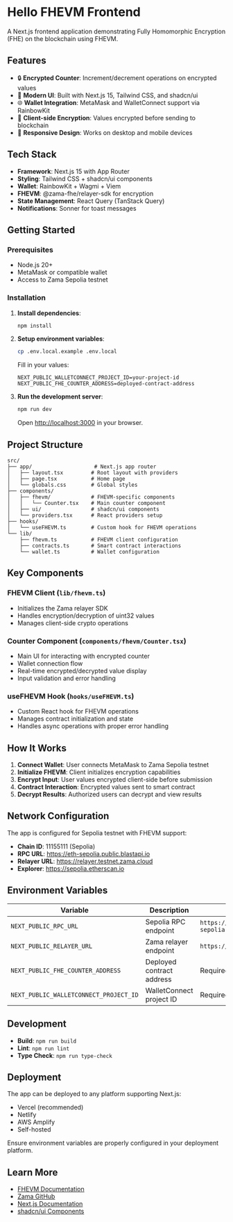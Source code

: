 # Hello FHEVM Frontend

A Next.js frontend application demonstrating Fully Homomorphic Encryption (FHE) on the blockchain using FHEVM.

## Features

- 🔒 **Encrypted Counter**: Increment/decrement operations on encrypted values
- 🎨 **Modern UI**: Built with Next.js 15, Tailwind CSS, and shadcn/ui
- 🌐 **Wallet Integration**: MetaMask and WalletConnect support via RainbowKit
- 🔐 **Client-side Encryption**: Values encrypted before sending to blockchain
- 📱 **Responsive Design**: Works on desktop and mobile devices

## Tech Stack

- **Framework**: Next.js 15 with App Router
- **Styling**: Tailwind CSS + shadcn/ui components
- **Wallet**: RainbowKit + Wagmi + Viem
- **FHEVM**: @zama-fhe/relayer-sdk for encryption
- **State Management**: React Query (TanStack Query)
- **Notifications**: Sonner for toast messages

## Getting Started

### Prerequisites

- Node.js 20+
- MetaMask or compatible wallet
- Access to Zama Sepolia testnet

### Installation

1. **Install dependencies**:
   ```bash
   npm install
   ```

2. **Setup environment variables**:
   ```bash
   cp .env.local.example .env.local
   ```

   Fill in your values:
   ```env
   NEXT_PUBLIC_WALLETCONNECT_PROJECT_ID=your-project-id
   NEXT_PUBLIC_FHE_COUNTER_ADDRESS=deployed-contract-address
   ```

3. **Run the development server**:
   ```bash
   npm run dev
   ```

   Open [http://localhost:3000](http://localhost:3000) in your browser.

## Project Structure

```
src/
├── app/                    # Next.js app router
│   ├── layout.tsx         # Root layout with providers
│   ├── page.tsx           # Home page
│   └── globals.css        # Global styles
├── components/
│   ├── fhevm/             # FHEVM-specific components
│   │   └── Counter.tsx    # Main counter component
│   ├── ui/                # shadcn/ui components
│   └── providers.tsx      # React providers setup
├── hooks/
│   └── useFHEVM.ts        # Custom hook for FHEVM operations
└── lib/
    ├── fhevm.ts           # FHEVM client configuration
    ├── contracts.ts       # Smart contract interactions
    └── wallet.ts          # Wallet configuration
```

## Key Components

### FHEVM Client (`lib/fhevm.ts`)
- Initializes the Zama relayer SDK
- Handles encryption/decryption of uint32 values
- Manages client-side crypto operations

### Counter Component (`components/fhevm/Counter.tsx`)
- Main UI for interacting with encrypted counter
- Wallet connection flow
- Real-time encrypted/decrypted value display
- Input validation and error handling

### useFHEVM Hook (`hooks/useFHEVM.ts`)
- Custom React hook for FHEVM operations
- Manages contract initialization and state
- Handles async operations with proper error handling

## How It Works

1. **Connect Wallet**: User connects MetaMask to Zama Sepolia testnet
2. **Initialize FHEVM**: Client initializes encryption capabilities
3. **Encrypt Input**: User values encrypted client-side before submission
4. **Contract Interaction**: Encrypted values sent to smart contract
5. **Decrypt Results**: Authorized users can decrypt and view results

## Network Configuration

The app is configured for Sepolia testnet with FHEVM support:
- **Chain ID**: 11155111 (Sepolia)
- **RPC URL**: https://eth-sepolia.public.blastapi.io
- **Relayer URL**: https://relayer.testnet.zama.cloud
- **Explorer**: https://sepolia.etherscan.io

## Environment Variables

| Variable | Description | Default |
|----------|-------------|---------|
| `NEXT_PUBLIC_RPC_URL` | Sepolia RPC endpoint | `https://eth-sepolia.public.blastapi.io` |
| `NEXT_PUBLIC_RELAYER_URL` | Zama relayer endpoint | `https://relayer.testnet.zama.cloud` |
| `NEXT_PUBLIC_FHE_COUNTER_ADDRESS` | Deployed contract address | Required for production |
| `NEXT_PUBLIC_WALLETCONNECT_PROJECT_ID` | WalletConnect project ID | Required for wallet support |

## Development

- **Build**: `npm run build`
- **Lint**: `npm run lint`
- **Type Check**: `npm run type-check`

## Deployment

The app can be deployed to any platform supporting Next.js:
- Vercel (recommended)
- Netlify
- AWS Amplify
- Self-hosted

Ensure environment variables are properly configured in your deployment platform.

## Learn More

- [FHEVM Documentation](https://docs.zama.ai/protocol)
- [Zama GitHub](https://github.com/zama-ai/fhevm)
- [Next.js Documentation](https://nextjs.org/docs)
- [shadcn/ui Components](https://ui.shadcn.com)
